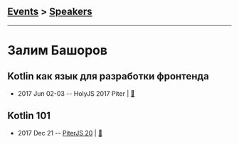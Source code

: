 ## [Events](../README.md) > [Speakers](../speakers.md)
---

# Залим Башоров

## Kotlin как язык для разработки фронтенда
- 2017 Jun 02-03 -- HolyJS 2017 Piter  | [:notebook:](https://assets.contentful.com/nn534z2fqr9f/7vnMUx0CpUiKAaKEui8MYk/c7e551e4a2f4be9048056233c9a29993/Zalim_Bashorov_Kotlin_as_a_language_for_Frontend_Development.pdf)  
## Kotlin 101
- 2017 Dec 21 -- [PiterJS 20](https://www.youtube.com/watch?v=sUNJWJ1kLC0)  | [:notebook:](http://zal.im/slides/piterjs20)  
